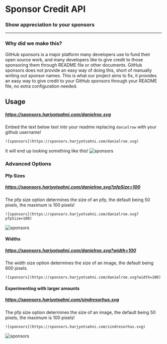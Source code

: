 # Sponsor Credit API

### Show appreciation to your sponsors
---
### Why did we make this?

GitHub sponsors is a major platform many developers use to fund their open source work, and many developers like to give credit to those sponsoring them through README file or other documents. GitHub sponsors does not provide an easy way of doing this, short of manually writing out sponsor names. This is what our project aims to fix, it provides an easy way to give credit to your GitHub sponsors through your README file, no extra configuration needed.



## Usage
##### https://sponsors.harjyotsahni.com/danielroe.svg
Embed the text below text into your readme replacing `danielrow` with your github username!
```html
![sponsors](https://sponsors.harjyotsahni.com/danielroe.svg)
````
It will end up looking something like this!
![sponsors](https://sponsors.harjyotsahni.com/danielroe.svg?)

### Advanced Options
#### Pfp Sizes
##### https://sponsors.harjyotsahni.com/danielroe.svg?pfpSize=100
The pfp size option determines the size of an pfp, the default being 50 pixels, the maximum is 100 pixels!
```
![sponsors](https://sponsors.harjyotsahni.com/danielroe.svg?pfpSize=100)
```

![sponsors](https://sponsors.harjyotsahni.com/danielroe.svg?pfpSize=100)
#### Widths
##### https://sponsors.harjyotsahni.com/danielroe.svg?width=100
The width size option determines the size of an image, the default being 600 pixels.
```
![sponsors](https://sponsors.harjyotsahni.com/danielroe.svg?width=100)
```
#### Experimenting with larger amounts
##### https://sponsors.harjyotsahni.com/sindresorhus.svg
The pfp size option determines the size of an image, the default being 50 pixels, the maximum is 100 pixels!
```
![sponsors](https://sponsors.harjyotsahni.com/sindresorhus.svg)
```
![sponsors](https://sponsors.harjyotsahni.com/sindresorhus.svg)
